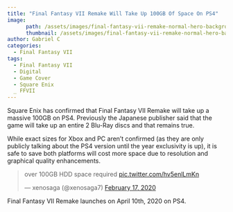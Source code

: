 ```yaml
---
title: "Final Fantasy VII Remake Will Take Up 100GB Of Space On PS4"
image:
      path: /assets/images/final-fantasy-vii-remake-normal-hero-background-01-ps4-us-11jun19.jpeg
      thumbnail: /assets/images/final-fantasy-vii-remake-normal-hero-background-01-ps4-us-11jun19.jpeg
author: Gabriel C
categories:
  - Final Fantasy VII
tags:
  - Final Fantasy VII
  - Digital
  - Game Cover
  - Square Enix
  _ FFVII
---
```


Square Enix has confirmed that Final Fantasy VII Remake will take up a massive 100GB on PS4. Previously the Japanese publisher said that the game will take up an entire 2 Blu-Ray discs and that remains true.

While exact sizes for Xbox and PC aren’t confirmed (as they are only publicly talking about the PS4 version until the year exclusivity is up), it is safe to save both platforms will cost more space due to resolution and graphical quality enhancements.

<blockquote class="twitter-tweet"><p lang="en" dir="ltr">over 100GB HDD space required <a href="https://t.co/hv5enlLmKn">pic.twitter.com/hv5enlLmKn</a></p>&mdash; xenosaga (@xenosaga7) <a href="https://twitter.com/xenosaga7/status/1229534542349750272?ref_src=twsrc%5Etfw">February 17, 2020</a></blockquote> <script async src="https://platform.twitter.com/widgets.js" charset="utf-8"></script>

Final Fantasy VII Remake launches on April 10th, 2020 on PS4.
